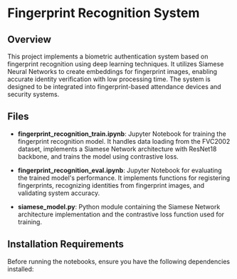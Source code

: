 # Fingerprint Recognition System

## Overview

This project implements a biometric authentication system based on fingerprint recognition using deep learning techniques. It utilizes Siamese Neural Networks to create embeddings for fingerprint images, enabling accurate identity verification with low processing time. The system is designed to be integrated into fingerprint-based attendance devices and security systems.

## Files

- **fingerprint_recognition_train.ipynb**: Jupyter Notebook for training the fingerprint recognition model. It handles data loading from the FVC2002 dataset, implements a Siamese Network architecture with ResNet18 backbone, and trains the model using contrastive loss.

- **fingerprint_recognition_eval.ipynb**: Jupyter Notebook for evaluating the trained model's performance. It implements functions for registering fingerprints, recognizing identities from fingerprint images, and validating system accuracy.

- **siamese_model.py**: Python module containing the Siamese Network architecture implementation and the contrastive loss function used for training.

## Installation Requirements

Before running the notebooks, ensure you have the following dependencies installed:
